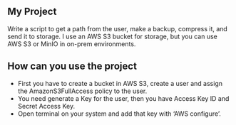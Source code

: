 ## My Project
  Write a script to get a path from the user, make a backup, compress it, and send it to storage. I use an AWS S3 bucket for storage, but you can use AWS S3 or MinIO in on-prem environments.
## How can you use the project
* First you have to create a bucket in AWS S3, create a user and assign the AmazonS3FullAccess policy to the user.
* You need generate a Key for the user, then you have Access Key ID and Secret Access Key.
* Open terminal on your system and add that key with ‘AWS configure’.

